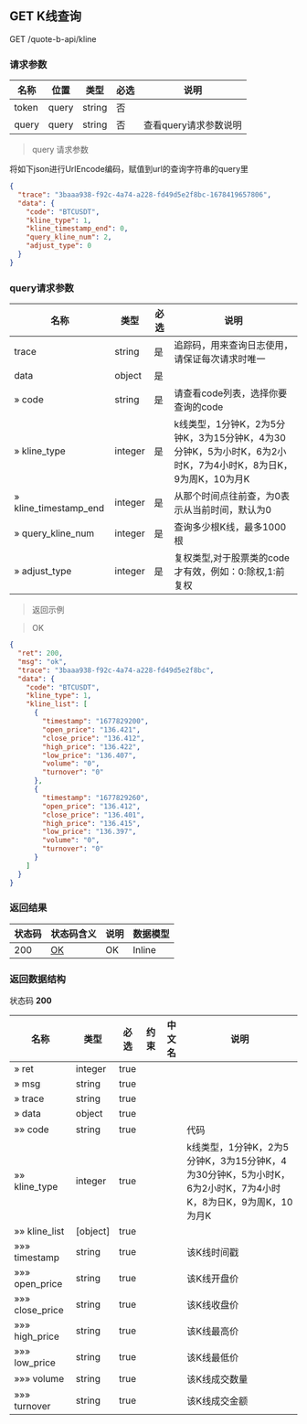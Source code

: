 ## GET K线查询

GET /quote-b-api/kline

### 请求参数

| 名称                   | 位置  | 类型    | 必选 | 说明                                                         |
| ---------------------- | ----- | ------- | ---- | ------------------------------------------------------------ |
| token                  | query | string  | 否   |                                                          |
| query                   | query  | string  | 否   | 查看query请求参数说明                                   |

> query 请求参数

将如下json进行UrlEncode编码，赋值到url的查询字符串的query里
```json
{
  "trace": "3baaa938-f92c-4a74-a228-fd49d5e2f8bc-1678419657806",
  "data": {
    "code": "BTCUSDT",
    "kline_type": 1,
    "kline_timestamp_end": 0,
    "query_kline_num": 2,
    "adjust_type": 0
  }
}
```

### query请求参数

| 名称                   | 类型    | 必选 | 说明                                                         |
| ---------------------- | ------- | ---- | ------------------------------------------------------------ |
| trace                | string  | 是   | 追踪码，用来查询日志使用，请保证每次请求时唯一 |
| data                 | object  | 是   |                                                          |
| » code                | string  | 是   | 请查看code列表，选择你要查询的code |
| » kline_type          | integer | 是   | k线类型，1分钟K，2为5分钟K，3为15分钟K，4为30分钟K，5为小时K，6为2小时K，7为4小时K，8为日K，9为周K，10为月K |
| » kline_timestamp_end | integer | 是   | 从那个时间点往前查，为0表示从当前时间，默认为0 |
| » query_kline_num     | integer | 是   | 查询多少根K线，最多1000根 |
| » adjust_type     | integer | 是   | 复权类型,对于股票类的code才有效，例如：0:除权,1:前复权 |

> 返回示例

> OK

```json
{
  "ret": 200,
  "msg": "ok",
  "trace": "3baaa938-f92c-4a74-a228-fd49d5e2f8bc",
  "data": {
    "code": "BTCUSDT",
    "kline_type": 1,
    "kline_list": [
      {
        "timestamp": "1677829200",
        "open_price": "136.421",
        "close_price": "136.412",
        "high_price": "136.422",
        "low_price": "136.407",
        "volume": "0",
        "turnover": "0"
      },
      {
        "timestamp": "1677829260",
        "open_price": "136.412",
        "close_price": "136.401",
        "high_price": "136.415",
        "low_price": "136.397",
        "volume": "0",
        "turnover": "0"
      }
    ]
  }
}
```

### 返回结果

| 状态码 | 状态码含义                                              | 说明 | 数据模型 |
| ------ | ------------------------------------------------------- | ---- | -------- |
| 200    | [OK](https://tools.ietf.org/html/rfc7231#section-6.3.1) | OK   | Inline   |

### 返回数据结构

状态码 **200**

| 名称            | 类型     | 必选 | 约束 | 中文名 | 说明                                                         |
| --------------- | -------- | ---- | ---- | ------ | ------------------------------------------------------------ |
| » ret           | integer  | true |  |        |                                                          |
| » msg           | string   | true |  |        |                                                          |
| » trace         | string   | true |  |        |                                                          |
| » data          | object   | true |  |        |                                                          |
| »» code         | string   | true |  |        | 代码                                                         |
| »» kline_type   | integer  | true |  |        | k线类型，1分钟K，2为5分钟K，3为15分钟K，4为30分钟K，5为小时K，6为2小时K，7为4小时K，8为日K，9为周K，10为月K |
| »» kline_list   | [object] | true |  |        |                                                          |
| »»» timestamp   | string   | true |  |        | 该K线时间戳                                                  |
| »»» open_price  | string   | true |  |        | 该K线开盘价                                                  |
| »»» close_price | string   | true |  |        | 该K线收盘价                                                  |
| »»» high_price  | string   | true |  |        | 该K线最高价                                                  |
| »»» low_price   | string   | true |  |        | 该K线最低价                                                  |
| »»» volume      | string   | true |  |        | 该K线成交数量                                                |
| »»» turnover    | string   | true |  |        | 该K线成交金额                                                |
